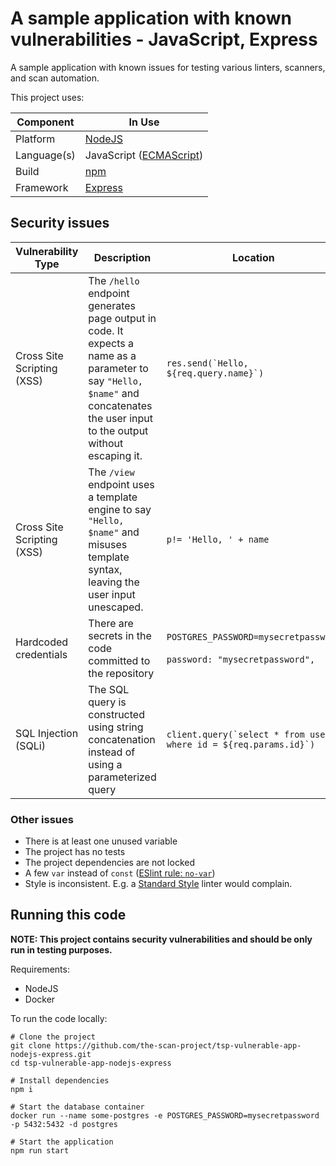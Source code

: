 # A sample application with known vulnerabilities - JavaScript, Express

A sample application with known issues for testing various linters, scanners,
and scan automation.

This project uses:

| Component   | In Use                                                                                              | 
|-------------|-----------------------------------------------------------------------------------------------------|
| Platform    | [NodeJS](https://nodejs.org/)                                                                       |
| Language(s) | JavaScript ([ECMAScript](https://www.ecma-international.org/publications-and-standards/standards/)) |
| Build       | [npm](https://www.npmjs.com/)                                                                       |
| Framework   | [Express](https://expressjs.com/)                                                                   |

## Security issues

| Vulnerability Type                     | Description                                                                                                                                                                      | Location                                                                      | PoC Command                                                                                                                        |
|----------------------------------------|----------------------------------------------------------------------------------------------------------------------------------------------------------------------------------|-------------------------------------------------------------------------------|------------------------------------------------------------------------------------------------------------------------------------|
| Cross Site Scripting (XSS)             | The `/hello` endpoint generates page output in code. It expects a name as a parameter to say `"Hello, $name"` and concatenates the user input to the output without escaping it. | ``res.send(`Hello, ${req.query.name}`)``                                      | <http://localhost:8080/hello?name=%3Cscript%3Ealert(1)%3C/script%3E>                                                               | 
| Cross Site Scripting (XSS)             | The `/view` endpoint uses a template engine to say `"Hello, $name"` and misuses template syntax, leaving the user input unescaped.                                               | `p!= 'Hello, ' + name`                                                        | <http://localhost:8080/view?name=%3Cscript%3Ealert(1)%3C/script%3E>                                                                |
| Hardcoded credentials                  | There are secrets in the code committed to the repository                                                                                                                        | `POSTGRES_PASSWORD=mysecretpassword`<br/><br/>`password: "mysecretpassword",` | N/A                                                                                                                                |
| SQL Injection (SQLi)                   | The SQL query is constructed using string concatenation instead of using a parameterized query                                                                                   | ``client.query(`select * from users where id = ${req.params.id}`)``           | <http://localhost:8080/user/1;drop%20table%20users></br></br>`sqlmap -u localhost:8080/user/1 --all`                               |

### Other issues

* There is at least one unused variable
* The project has no tests
* The project dependencies are not locked
* A few `var` instead
  of `const` ([ESlint rule: `no-var`](https://eslint.org/docs/rules/no-var))
* Style is inconsistent. E.g. a [Standard Style](https://standardjs.com/) linter
  would complain.

## Running this code

**NOTE: This project contains security vulnerabilities and should be only run in
testing purposes.**

Requirements:
* NodeJS
* Docker

To run the code locally:

```shell
# Clone the project
git clone https://github.com/the-scan-project/tsp-vulnerable-app-nodejs-express.git
cd tsp-vulnerable-app-nodejs-express

# Install dependencies
npm i

# Start the database container
docker run --name some-postgres -e POSTGRES_PASSWORD=mysecretpassword -p 5432:5432 -d postgres

# Start the application
npm run start
```
